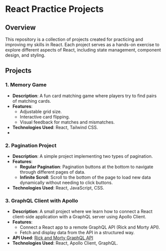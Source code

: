 # React Practice Projects

## Overview
This repository is a collection of projects created for practicing and improving my skills in React. Each project serves as a hands-on exercise to explore different aspects of React, including state management, component design, and styling.

## Projects

### 1. Memory Game
- **Description**: A fun card matching game where players try to find pairs of matching cards.
- **Features**:
  - Adjustable grid size.
  - Interactive card flipping.
  - Visual feedback for matches and mismatches.
- **Technologies Used**: React, Tailwind CSS.
- 
### 2. Pagination Project
- **Description**: A simple project implementing two types of pagination.
- **Features**:
  - **Regular Pagination**: Pagination buttons at the bottom to navigate through different pages of data.
  - **Infinite Scroll**: Scroll to the bottom of the page to load new data dynamically without needing to click buttons.
- **Technologies Used**: React, JavaScript, CSS.

### 3. GraphQL Client with Apollo
- **Description**: A small project where we learn how to connect a React client-side application with a GraphQL server using Apollo Client.
- **Features**:
  - Connect a React app to a remote GraphQL API (Rick and Morty API).
  - Fetch and display data from the API in a structured way.
- **API Used**: [Rick and Morty GraphQL API](https://rickandmortyapi.com/graphql)
- **Technologies Used**: React, Apollo Client, GraphQL.
